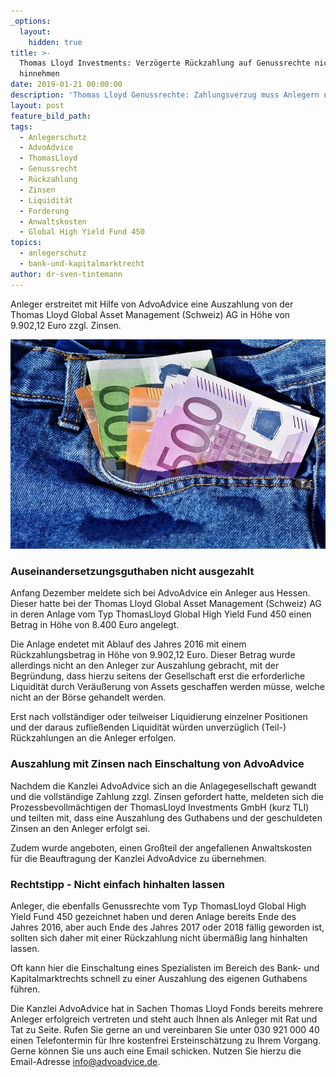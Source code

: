 ```yaml
---
_options:
  layout:
    hidden: true
title: >-
  Thomas Lloyd Investments: Verzögerte Rückzahlung auf Genussrechte nicht
  hinnehmen
date: 2019-01-21 00:00:00
description: 'Thomas Lloyd Genussrechte: Zahlungsverzug muss Anlegern nicht akzeptieren'
layout: post
feature_bild_path:
tags:
  - Anlegerschutz
  - AdvoAdvice
  - ThomasLloyd
  - Genussrecht
  - Rückzahlung
  - Zinsen
  - Liquidität
  - Forderung
  - Anwaltskosten
  - Global High Yield Fund 450
topics:
  - anlegerschutz
  - bank-und-kapitalmarktrecht
author: dr-sven-tintemann
---
```


Anleger erstreitet mit Hilfe von AdvoAdvice eine Auszahlung von der Thomas Lloyd Global Asset Management (Schweiz) AG in Höhe von 9.902,12 Euro zzgl. Zinsen.

![Geld zurück - Foto Pixabay](/uploads/money-3115984-640.jpg "Thomas Lloyd zahlt Anlegergelder aus")

### Auseinandersetzungsguthaben nicht ausgezahlt

Anfang Dezember meldete sich bei AdvoAdvice ein Anleger aus Hessen. Dieser hatte bei der Thomas Lloyd Global Asset Management (Schweiz) AG in deren Anlage vom Typ ThomasLloyd Global High Yield Fund 450 einen Betrag in Höhe von 8.400 Euro angelegt.

Die Anlage endetet mit Ablauf des Jahres 2016 mit einem Rückzahlungsbetrag in Höhe von 9.902,12 Euro. Dieser Betrag wurde allerdings nicht an den Anleger zur Auszahlung gebracht, mit der Begründung, dass hierzu seitens der Gesellschaft erst die erforderliche Liquidität durch Veräußerung von Assets geschaffen werden müsse, welche nicht an der Börse gehandelt werden.

Erst nach vollständiger oder teilweiser Liquidierung einzelner Positionen und der daraus zufließenden Liquidität würden unverzüglich (Teil-) Rückzahlungen an die Anleger erfolgen.

### Auszahlung mit Zinsen nach Einschaltung von AdvoAdvice

Nachdem die Kanzlei AdvoAdvice sich an die Anlagegesellschaft gewandt und die vollständige Zahlung zzgl. Zinsen gefordert hatte, meldeten sich die Prozessbevollmächtigen der ThomasLloyd Investments GmbH (kurz TLI) und teilten mit, dass eine Auszahlung des Guthabens und der geschuldeten Zinsen an den Anleger erfolgt sei.

Zudem wurde angeboten, einen Großteil der angefallenen Anwaltskosten für die Beauftragung der Kanzlei AdvoAdvice zu übernehmen.

### Rechtstipp - Nicht einfach hinhalten lassen

Anleger, die ebenfalls Genussrechte vom Typ ThomasLloyd Global High Yield Fund 450 gezeichnet haben und deren Anlage bereits Ende des Jahres 2016, aber auch Ende des Jahres 2017 oder 2018 fällig geworden ist, sollten sich daher mit einer Rückzahlung nicht übermäßig lang hinhalten lassen.

Oft kann hier die Einschaltung eines Spezialisten im Bereich des Bank- und Kapitalmarktrechts schnell zu einer Auszahlung des eigenen Guthabens führen.

Die Kanzlei AdvoAdvice hat in Sachen Thomas Lloyd Fonds bereits mehrere Anleger erfolgreich vertreten und steht auch Ihnen als Anleger mit Rat und Tat zu Seite. Rufen Sie gerne an und vereinbaren Sie unter 030 921 000 40 einen Telefontermin für Ihre kostenfrei Ersteinschätzung zu Ihrem Vorgang. Gerne können Sie uns auch eine Email schicken. Nutzen Sie hierzu die Email-Adresse info@advoadvice.de.